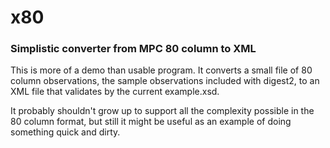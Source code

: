 # x80

### Simplistic converter from MPC 80 column to XML

This is more of a demo than usable program.  It converts a small file of
80 column observations, the sample observations included with digest2,
to an XML file that validates by the current example.xsd.

It probably shouldn't grow up to support all the complexity possible in the
80 column format, but still it might be useful as an example of doing
something quick and dirty.
